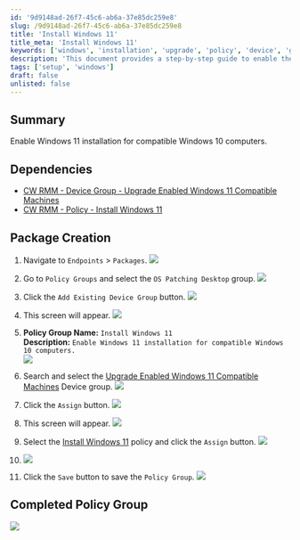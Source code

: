 ```yaml
---
id: '9d9148ad-26f7-45c6-ab6a-37e85dc259e8'
slug: /9d9148ad-26f7-45c6-ab6a-37e85dc259e8
title: 'Install Windows 11'
title_meta: 'Install Windows 11'
keywords: ['windows', 'installation', 'upgrade', 'policy', 'device', 'group']
description: 'This document provides a step-by-step guide to enable the installation of Windows 11 on compatible Windows 10 computers through the ConnectWise RMM platform. It includes necessary dependencies, package creation instructions, and how to assign policies to device groups.'
tags: ['setup', 'windows']
draft: false
unlisted: false
---
```


## Summary

Enable Windows 11 installation for compatible Windows 10 computers.

## Dependencies

- [CW RMM - Device Group - Upgrade Enabled Windows 11 Compatible Machines](/docs/9c422249-e949-4bcd-83ea-2c91b8365a96)
- [CW RMM - Policy - Install Windows 11](/docs/4664a942-cb4f-425a-ae16-4615d2b14cae)

## Package Creation

1. Navigate to `Endpoints` > `Packages`.
   ![](../../../static/img/Install-Windows-11/image_2.png)

2. Go to `Policy Groups` and select the `OS Patching Desktop` group.
   ![](../../../static/img/Install-Windows-11/image_3.png)

3. Click the `Add Existing Device Group` button.
   ![](../../../static/img/Install-Windows-11/image_4.png)

4. This screen will appear.
   ![](../../../static/img/Install-Windows-11/image_5.png)

5. **Policy Group Name:** `Install Windows 11`  
   **Description:** `Enable Windows 11 installation for compatible Windows 10 computers.`  
   ![](../../../static/img/Install-Windows-11/image_6.png)

6. Search and select the [Upgrade Enabled Windows 11 Compatible Machines](/docs/9c422249-e949-4bcd-83ea-2c91b8365a96) Device group.
   ![](../../../static/img/Install-Windows-11/image_7.png)

7. Click the `Assign` button.
   ![](../../../static/img/Install-Windows-11/image_8.png)

8. This screen will appear.
   ![](../../../static/img/Install-Windows-11/image_9.png)

9. Select the [Install Windows 11](/docs/4664a942-cb4f-425a-ae16-4615d2b14cae) policy and click the `Assign` button.
   ![](../../../static/img/Install-Windows-11/image_10.png)

10. ![](../../../static/img/Install-Windows-11/image_11.png)

11. Click the `Save` button to save the `Policy Group`.
   ![](../../../static/img/Install-Windows-11/image_12.png)

## Completed Policy Group

![](../../../static/img/Install-Windows-11/image_13.png)



